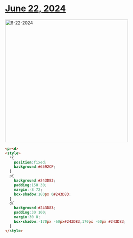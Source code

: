 # [June 22, 2024](https://cssbattle.dev/play/q4Ut5riDVVIzfgfNFBPm)

<img src="https://firebasestorage.googleapis.com/v0/b/cssbattleapp.appspot.com/o/user%2Fummd3POvEDfFyeFvVdOMG3OOrwE2%2Ftargets%2Ftarget_CBJY7mQ@2x.png?alt=media" width="400" alt="6-22-2024" />

```html
<p><d>
<style>
  *{
    position:fixed;
    background:#6592CF;
  }
  p{
    background:#243D83;
    padding:150 30;
    margin:-8 72;
    box-shadow:180px 0#243D83;
  }
  d{
    background:#243D83;
    padding:30 100;
    margin:30 0;
    box-shadow:-170px -60px#243D83,170px -60px #243D83;
  }
</style>
```
